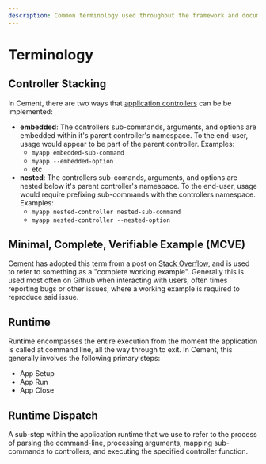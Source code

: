 ```yaml
---
description: Common terminology used throughout the framework and documentation.
---
```


# Terminology

## Controller Stacking

In Cement, there are two ways that [application controllers](core-foundation/controllers.md) can be be implemented:

* **embedded**: The controllers sub-commands, arguments, and options are embedded within it's parent controller's namespace.  To the end-user, usage would appear to be part of the parent controller. Examples:
  * `myapp embedded-sub-command`
  * `myapp --embedded-option`
  * etc
* **nested**: The controllers sub-comands, arguments, and options are nested below it's parent controller's namespace.  To the end-user, usage would require prefixing sub-commands with the controllers namespace.  Examples:
  * `myapp nested-controller nested-sub-command`
  * `myapp nested-controller --nested-option`

## Minimal, Complete, Verifiable Example \(MCVE\)

Cement has adopted this term from a post on [Stack Overflow](https://stackoverflow.com/help/mcve), and is used to refer to something as a "complete working example".  Generally this is used most often on Github when interacting with users, often times reporting bugs or other issues, where a working example is required to reproduce said issue.

## Runtime

Runtime encompasses the entire execution from the moment the application is called at command line, all the way through to exit.  In Cement, this generally involves the following primary steps:

* App Setup
* App Run
* App Close

## Runtime Dispatch

A sub-step within the application runtime that we use to refer to the process of parsing the command-line, processing arguments, mapping sub-commands to controllers, and executing the specified controller function.

## 

